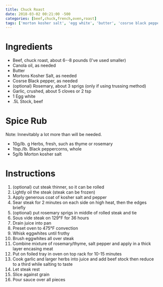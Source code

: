 ```yaml
---
title: Chuck Roast
date: 2018-03-02 00:21:00 -500
categories: [beef,chuck,french,oven,roast]
tags: ['morton kosher salt', 'egg white', 'butter', 'cosrse black pepper', 'mortons kosher salt', 'rosemary', 'black peppercorns', 'chuck roast', 'stock, beef', 'garlic', 'canola oil', 'herbs, fresh']
---
```


# Ingredients

-   Beef, chuck roast, about 6--8 pounds (I\'ve used smaller)
-   Canola oil, as needed
-   Butter
-   Mortons Kosher Salt, as needed
-   Cosrse Black pepper, as needed
-   (optional) Rosemary, about 3 sprigs (only if using trussing method)
-   Garlic, crushed, about 5 cloves or 2 tsp
-   1 Egg white
-   .5L Stock, beef



# Spice Rub

Note: Innevitably a lot more than will be needed.

-   10g/lb. g Herbs, fresh, such as thyme or rosemary
-   1tsp./lb. Black peppercorns, whole
-   5g/lb Morton kosher salt



# Instructions

1.  (optional) cut steak thinner, so it can be rolled
2.  Lightly oil the steak (steak can be frozen)
3.  Apply generous coat of kosher salt and pepper
4.  Sear steak for 2 minutes on each side on high heat, then the edges briefly
5.  (optional) put rosemary sprigs in middle of rolled steak and tie
6.  Sous vide steak on 129°F for 36 hours
7.  Drain juice into pan
8.  Preset oven to 475°F convection
9.  Whisk eggwhites until frothy
10. Brush eggwhites all over steak
11. Combine mixture of rosemary/thyme, salt pepper and apply in a thick layer encasing meat
12. Put on foiled tray in oven on top rack for 10-15 minutes
13. Cook garlic and larger herbs into juice and add beef stock then reduce to a third while salting to taste
14. Let steak rest
15. Slice against grain
16. Pour sauce over all pieces

